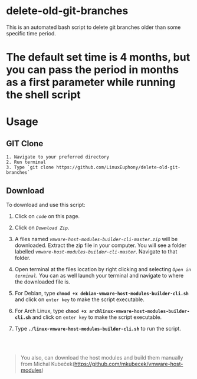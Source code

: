 # delete-old-git-branches

This is an automated bash script to delete git branches older than some specific time period.


#  The default set time is 4 months, but you can pass the period in months as a first parameter while running the shell script


# Usage

## GIT Clone
    1. Navigate to your preferred directory
    2. Run terminal
    3. Type `git clone https://github.com/LinuxEuphony/delete-old-git-branches`


## Download
To download and use this script:
  1. Click on *`code`* on this page.
  2. Click on *`Download Zip`*.
  3. A files named *`vmware-host-modules-builder-cli-master.zip`* will be downloaded. Extract the zip file in your computer. You will see a folder labelled *`vmware-host-modules-builder-cli-master`*. Navigate to that folder.
  4. Open terminal at the files location by right clicking and selecting *`Open in terminal`*. You can as well launch your terminal and navigate to where the downloaded file is.

  5. For Debian, type **`chmod +x debian-vmware-host-modules-builder-cli.sh`** and click on `enter key` to make the script executable.

  6. For Arch Linux, type **`chmod +x archlinux-vmware-host-modules-builder-cli.sh`** and click on `enter key` to make the script executable.

  6. Type **`./linux-vmware-host-modules-builder-cli.sh`** to run the script.

</br></br>
>You also, can download the host modules and build them manually from Michal Kubeček(https://github.com/mkubecek/vmware-host-modules)

  

